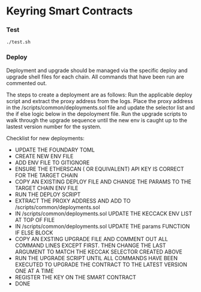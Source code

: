# Keyring Smart Contracts

### Test

```shell
./test.sh
```
### Deploy
Deployment and upgrade should be managed via the specific deploy and upgrade shell files for each chain. All commands that have been run are commented out.

The steps to create a deployment are as follows:
Run the applicable deploy script and extract the proxy address from the logs.
Place the proxy address in the /scripts/common/deployments.sol file and update the selector list and the if else logic below in the depoloyment file.
Run the upgrade scripts to walk through the upgrade sequence until the new env is caught up to the lastest version number for the system.


Checklist for new deployments:
- UPDATE THE FOUNDARY TOML
- CREATE NEW ENV FILE
- ADD ENV FILE TO GITIGNORE
- ENSURE THE ETHERSCAN ( OR EQUIVALENT) API KEY IS CORRECT FOR THE TARGET CHAIN
- COPY AN EXISTING DEPLOY FILE AND CHANGE THE PARAMS TO THE TARGET CHAIN ENV FILE
- RUN THE DEPLOY SCRIPT
- EXTRACT THE PROXY ADDRESS AND ADD TO /scripts/common/deployments.sol
- IN /scripts/common/deployments.sol UPDATE THE KECCACK ENV LIST AT TOP OF FILE
- IN /scripts/common/deployments.sol UPDATE THE params FUNCTION IF ELSE BLOCK
- COPY AN EXSTING UPGRADE FILE AND COMMENT OUT ALL COMMAND LINES EXCEPT FIRST. THEN CHANGE THE LAST ARGUMENT TO MATCH THE KECCAK SELECTOR CREATED ABOVE
- RUN THE UPGRADE SCRIPT UNTIL ALL COMMANDS HAVE BEEN EXECUTED TO UPGRADE THE CONTRACT TO THE LATEST VERSION ONE AT A TIME
- REGISTER THE KEY ON THE SMART CONTRACT
- DONE